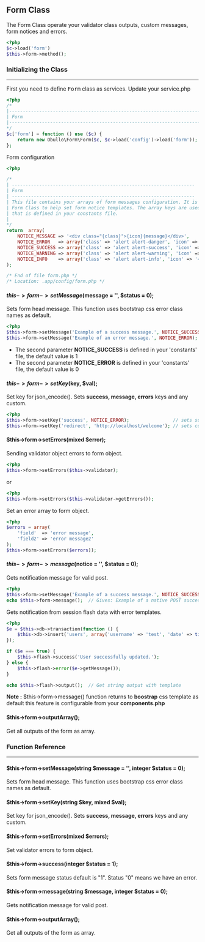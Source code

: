 
## Form Class

The Form Class operate your validator class outputs, custom messages, form notices and errors.

```php
<?php
$c->load('form')
$this->form->method();
```

### Initializing the Class

-------

First you need to define <kbd>Form</kbd> class as services. Update your service.php

```php
<?php
/*
|--------------------------------------------------------------------------
| Form
|--------------------------------------------------------------------------
*/
$c['form'] = function () use ($c) {
    return new Obullo\Form\Form($c, $c->load('config')->load('form'));
};
```
Form configuration

```php
<?php

/*
| -------------------------------------------------------------------
| Form
| -------------------------------------------------------------------
| This file contains your arrays of form messages configuration. It is used by the
| Form Class to help set form notice templates. The array keys are used to identify notices 
| that is defined in your constants file.
|
*/
return  array(
    NOTICE_MESSAGE => '<div class="{class}">{icon}{message}</div>',
    NOTICE_ERROR   => array('class' => 'alert alert-danger', 'icon' => '<span class="glyphicon glyphicon-remove-sign"></span>'),
    NOTICE_SUCCESS => array('class' => 'alert alert-success', 'icon' => '<span class="glyphicon glyphicon-ok-sign"></span> '),
    NOTICE_WARNING => array('class' => 'alert alert-warning', 'icon' => '<span class="glyphicon glyphicon-exclamation-sign"></span>'),
    NOTICE_INFO    => array('class' => 'alert alert-info', 'icon' => '<span class="glyphicon glyphicon-info-sign"></span> '),
);

/* End of file form.php */
/* Location: .app/config/form.php */
```

#### $this->form->setMessage($message = '', $status = 0);

Sets form head message. This function uses bootstrap css error class names as default.

```php
<?php
$this->form->setMessage('Example of a success message.', NOTICE_SUCCESS);
$this->form->setMessage('Example of an error message.', NOTICE_ERROR);
```

* The second parameter <b>NOTICE_SUCCESS</b> is defined in your 'constants' file, the default value is 1
* The second parameter <b>NOTICE_ERROR</b> is defined in your 'constants' file, the default value is 0

#### $this->form->setKey($key, $val);

Set key for json_encode(). Sets <b>success, message, errors</b> keys and any custom.

```php
<?php
$this->form->setKey('success', NOTICE_ERROR);				 // sets success key
$this->form->setKey('redirect', 'http://localhost/welcome'); // sets custom key
```

#### $this->form->setErrors(mixed $error);

Sending validator object errors to form object.

```php
<?php
$this->form->setErrors($this->validator);
```
or

```php
<?php
$this->form->setErrors($this->validator->getErrors());
```

Set an error array to form object.

```php
<?php
$errors = array(
	'field'  => 'error message',
	'field2' => 'error message2'
);
$this->form->setErrors($errors));
```

#### $this->form->message($notice = '', $status = 0);

Gets notification message for valid post.

```php
<?php
$this->form->setMessage('Example of a success message.', NOTICE_SUCCESS);
echo $this->form->message();  // Gives: Example of a native POST success message.
```

Gets notification from session flash data with error templates.

```php
<?php
$e = $this->db->transaction(function () {
	$this->db->insert('users', array('username' => 'test', 'date' => time()));
});

if ($e === true) {
    $this->flash->success('User successfully updated.');
} else {
    $this->flash->error($e->getMessage());
}

echo $this->flash->output();  // Get string output with template
```

**Note :** $this->form->message() function returns to <b>boostrap</b> css template as default this feature is configurable from your <b>components.php</b>


#### $this->form->outputArray();

Get all outputs of the form as array.


### Function Reference

-----

#### $this->form->setMessage(string $message = '', integer $status = 0);

Sets form head message. This function uses bootstrap css error class names as default.

#### $this->form->setKey(string $key, mixed $val);

Set key for json_encode(). Sets <b>success, message, errors</b> keys and any custom.

#### $this->form->setErrors(mixed $errors);

Set validator errors to form object.

#### $this->form->success(integer $status = 1);

Sets form message status default is "1". Status "0" means we have an error.

#### $this->form->message(string $message, integer $status = 0);

Gets notification message for valid post.

#### $this->form->outputArray();

Get all outputs of the form as array.